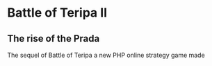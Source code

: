 # Battle of Teripa II
## The rise of the Prada

The sequel of Battle of Teripa a new PHP online strategy game made